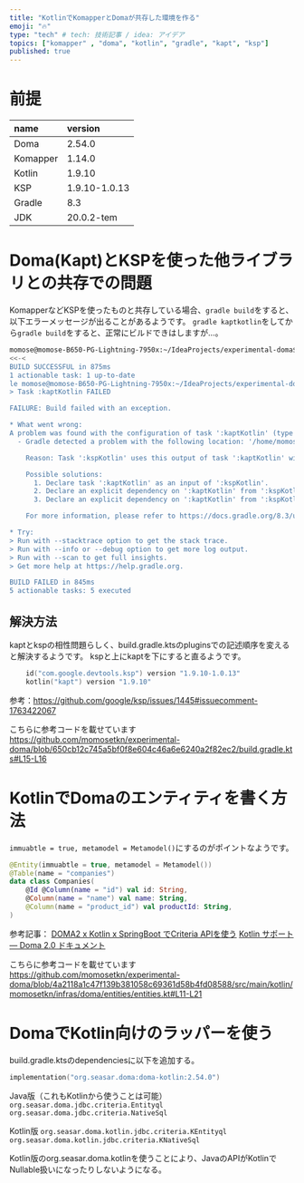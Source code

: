 ```yaml
---
title: "KotlinでKomapperとDomaが共存した環境を作る"
emoji: "🔥"
type: "tech" # tech: 技術記事 / idea: アイデア
topics: ["komapper" , "doma", "kotlin", "gradle", "kapt", "ksp"]
published: true
---
```


# 前提

| name     | version       |
|:---------|:--------------|
| Doma     | 2.54.0        |
| Komapper | 1.14.0        |
| Kotlin   | 1.9.10        |
| KSP      | 1.9.10-1.0.13 |
| Gradle   | 8.3           |
| JDK      | 20.0.2-tem    |

# Doma(Kapt)とKSPを使った他ライブラリとの共存での問題

KomapperなどKSPを使ったものと共存している場合、`gradle build`をすると、以下エラーメッセージが出ることがあるようです。
`gradle kaptkotlin`をしてから`gradle build`をすると、正常にビルドできはしますが…。

```bash
momose@momose-B650-PG-Lightning-7950x:~/IdeaProjects/experimental-doma$ gradle clean
<<-<
BUILD SUCCESSFUL in 875ms
1 actionable task: 1 up-to-date
le momose@momose-B650-PG-Lightning-7950x:~/IdeaProjects/experimental-doma$ gradle build
> Task :kaptKotlin FAILED

FAILURE: Build failed with an exception.

* What went wrong:
A problem was found with the configuration of task ':kaptKotlin' (type 'KaptWithoutKotlincTask').
  - Gradle detected a problem with the following location: '/home/momose/IdeaProjects/experimental-doma/build/tmp/kapt3/classes/main'.

    Reason: Task ':kspKotlin' uses this output of task ':kaptKotlin' without declaring an explicit or implicit dependency. This can lead to incorrect results being produced, depending on what order the tasks are executed.

    Possible solutions:
      1. Declare task ':kaptKotlin' as an input of ':kspKotlin'.
      2. Declare an explicit dependency on ':kaptKotlin' from ':kspKotlin' using Task#dependsOn.
      3. Declare an explicit dependency on ':kaptKotlin' from ':kspKotlin' using Task#mustRunAfter.

    For more information, please refer to https://docs.gradle.org/8.3/userguide/validation_problems.html#implicit_dependency in the Gradle documentation.

* Try:
> Run with --stacktrace option to get the stack trace.
> Run with --info or --debug option to get more log output.
> Run with --scan to get full insights.
> Get more help at https://help.gradle.org.

BUILD FAILED in 845ms
5 actionable tasks: 5 executed
```

## 解決方法

kaptとkspの相性問題らしく、build.gradle.ktsのpluginsでの記述順序を変えると解決するようです。
kspと上にkaptを下にすると直るようです。

```kotlin
    id("com.google.devtools.ksp") version "1.9.10-1.0.13"
    kotlin("kapt") version "1.9.10"
```
参考：https://github.com/google/ksp/issues/1445#issuecomment-1763422067

こちらに参考コードを載せています
https://github.com/momosetkn/experimental-doma/blob/650cb12c745a5bf0f8e604c46a6e6240a2f82ec2/build.gradle.kts#L15-L16

# KotlinでDomaのエンティティを書く方法

`immuabtle = true, metamodel = Metamodel()`にするのがポイントなようです。

```kotlin
@Entity(immuabtle = true, metamodel = Metamodel())
@Table(name = "companies")
data class Companies(
    @Id @Column(name = "id") val id: String,
    @Column(name = "name") val name: String,
    @Column(name = "product_id") val productId: String,
)
```

参考記事：
[DOMA2 x Kotlin x SpringBoot でCriteria APIを使う](https://zenn.dev/fujishiro/scraps/ef74544b4120fb)
[Kotlin サポート — Doma 2\.0 ドキュメント](https://doma.readthedocs.io/en/2.19.2/kotlin-support/)

こちらに参考コードを載せています
https://github.com/momosetkn/experimental-doma/blob/4a2118a1c47f139b381058c69361d58b4fd08588/src/main/kotlin/momosetkn/infras/doma/entities/entities.kt#L11-L21

# DomaでKotlin向けのラッパーを使う

build.gradle.ktsのdependenciesに以下を追加する。

```kotlin
implementation("org.seasar.doma:doma-kotlin:2.54.0")
```

Java版（これもKotlinから使うことは可能）
`org.seasar.doma.jdbc.criteria.Entityql`
`org.seasar.doma.jdbc.criteria.NativeSql`

Kotlin版
`org.seasar.doma.kotlin.jdbc.criteria.KEntityql`
`org.seasar.doma.kotlin.jdbc.criteria.KNativeSql`

Kotlin版のorg.seasar.doma.kotlinを使うことにより、JavaのAPIがKotlinでNullable扱いになったりしないようになる。
